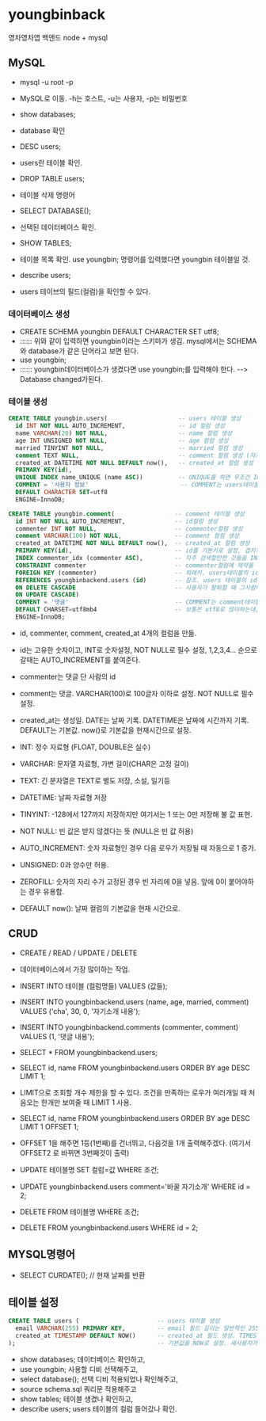 # youngbinback
영차영차앱 백앤드 node + mysql

## MySQL

- mysql -u root -p
- MySQL로 이동. -h는 호스트, -u는 사용자, -p는 비밀번호

- show databases;
- database 확인

- DESC users;
- users란 테이블 확인.

- DROP TABLE users;
- 테이블 삭제 명령어

- SELECT DATABASE();
- 선택된 데이터베이스 확인.

- SHOW TABLES;
- 테이블 목록 확인. use youngbin; 명령어를 입력했다면 youngbin 테이블일 것.

- describe users;
- users 테이브의 필드(컬럼)을 확인할 수 있다.

### 데이터베이스 생성

- CREATE SCHEMA youngbin DEFAULT CHARACTER SET utf8;
- :::::: 위와 같이 입력하면 youngbin이라는 스키마가 생김. mysql에서는 SCHEMA 와 database가 같은 단어라고 보면 된다.
- use youngbin;
- :::::: youngbin데이터베이스가 생겼다면 use youngbin;를 입력해야 한다.  --> Database changed가된다.

### 테이블 생성

```sql
CREATE TABLE youngbin.users(                    -- users 테이블 생성
  id INT NOT NULL AUTO_INCREMENT,               -- id 컬럼 생성
  name VARCHAR(20) NOT NULL,                    -- name 컬럼 생성
  age INT UNSIGNED NOT NULL,                    -- age 컬럼 생성
  married TINYINT NOT NULL,                     -- married 컬럼 생성
  comment TEXT NULL,                            -- comment 컬럼 생성 (자기소개. comment table의 comment와 다름.)
  created_at DATETIME NOT NULL DEFAULT now(),   -- created_at 컬럼 생성
  PRIMARY KEY(id),  
  UNIQUE INDEX name_UNIQUE (name ASC))          -- UNIQUE를 하면 무조건 INDEX를 붙일 수 밖에없음. UNIQUE는 검색을 자주하기 때문.
  COMMENT = '사용자 정보'                          -- COMMENT는 users테이블에 대한 설명.
  DEFAULT CHARACTER SET=utf8
  ENGINE=InnoDB;
```

```sql
CREATE TABLE youngbin.comment(                 -- comment 테이블 생성
  id INT NOT NULL AUTO_INCREMENT,              -- id컬럼 생성
  commenter INT NOT NULL,                      -- commenter컬럼 생성
  comment VARCHAR(100) NOT NULL,               -- comment 컬럼 생성
  created_at DATETIME NOT NULL DEFAULT now(),  -- created_at 컬럼 셍상
  PRIMARY KEY(id),                             -- id를 기본키로 설정, 겹치지않는값으로 설정.
  INDEX commenter_idx (commenter ASC),         -- 자주 검색할만한 것들을 INDEX 해주면, 검색성능이 향상. commenter 컬럼을 오름차순으로 인덱싱 하겠다는 뜻
  CONSTRAINT commenter                         -- commenter컬럼에 제약을 두겠다. 
  FOREIGN KEY (commenter)                      -- 외래키. users테이블의 id로 commenter를 제약을 두는 것. users테이블의 id에서만 commenter가 나올 수 있도록함.
  REFERENCES youngbinbackend.users (id)        -- 참조. users 테이블의 id 참조.
  ON DELETE CASCADE                            -- 사용자가 탈퇴할 때 그사람이 단 댓글까지 같이 지울것인가? CASCADE는 같이 지운다는 뜻.
  ON UPDATE CASCADE)
  COMMENT = '댓글'                              -- COMMENT는 comment테이블에 대한 설명.
  DEFAULT CHARSET=utf8mb4                      -- 보통은 utf8로 많이하는데, mb4를 붙이면 이모티콘까지 같이 넣을 수 있도록 함.
  ENGINE=InnoDB;
```

- id, commenter, comment, created_at 4개의 컬럼을 만듦.
- id는 고유한 숫자이고, INT로 숫자설정, NOT NULL로 필수 설정, 1,2,3,4... 순으로 갈때는 AUTO_INCREMENT를 붙여준다.
- commenter는 댓글 단 사람의 id
- comment는 댓글. VARCHAR(100)로 100글자 이하로 설정. NOT NULL로 필수 설정.
- created_at는 생성일. DATE는 날짜 기록. DATETIME은 날짜에 시간까지 기록. DEFAULT는 기본값. now()로 기본값을 현재시간으로 설정.

- INT: 정수 자료형 (FLOAT, DOUBLE은 실수)
- VARCHAR: 문자열 자료형, 가변 길이(CHAR은 고정 길이)
- TEXT: 긴 문자열은 TEXT로 별도 저장, 소설, 일기등
- DATETIME: 날짜 자료형 저장
- TINYINT: -128에서 127까지 저장하지만 여기서는 1 또는 0만 저장해 불 값 표현.

- NOT NULL: 빈 값은 받지 않겠다는 뜻 (NULL은 빈 값 허용)
- AUTO_INCREMENT: 숫자 자료형인 경우 다음 로우가 저장될 때 자동으로 1 증가.
- UNSIGNED: 0과 양수만 허용.
- ZEROFILL: 숫자의 자리 수가 고정된 경우 빈 자리에 0을 넣음. 앞에 0이 붙어야하는 경우 유용함.
- DEFAULT now(): 날짜 컬럼의 기본값을 현재 시간으로.

## CRUD

- CREATE / READ / UPDATE / DELETE
- 데이터베이스에서 가장 많이하는 작업.

- INSERT INTO 테이블 (컬럼명들) VALUES (값들);
- INSERT INTO youngbinbackend.users (name, age, married, comment) VALUES ('cha', 30, 0, '자기소개 내용');
- INSERT INTO youngbinbackend.comments (commenter, comment) VALUES (1, '댓글 내용');

- SELECT * FROM youngbinbackend.users;

- SELECT id, name FROM youngbinbackend.users ORDER BY age DESC LIMIT 1;
- LIMIT으로 조회할 개수 제한을 할 수 있다. 조건을 만족하는 로우가 여러개일 때 처음오는 한개만 보여줄 때 LIMIT 1 사용.

- SELECT id, name FROM youngbinbackend.users ORDER BY age DESC LIMIT 1 OFFSET 1;
- OFFSET 1을 해주면 1등(1번째)를 건너뛰고, 다음것을 1개 출력해주겠다. (여기서 OFFSET2 로 바뀌면 3번째것이 출력)

- UPDATE 테이블명 SET 컬럼=값 WHERE 조건;
- UPDATE youngbinbackend.users comment='바꿀 자기소개' WHERE id = 2;

- DELETE FROM 테이블명 WHERE 조건;
- DELETE FROM youngbinbackend.users WHERE id = 2;

## MYSQL명령어

- SELECT CURDATE();  // 현재 날짜를 반환

## 테이블 설정

```sql
CREATE TABLE users (                      -- users 테이블 생성
  email VARCHAR(255) PRIMARY KEY,         -- email 필드 길이는 일반적인 255로 설정. (이메일 길이는 통상적으로 255) 기본키 설정. (같은 이메일로 두번 가입을 방지하기 위해)
  created_at TIMESTAMP DEFAULT NOW()      -- created_at 필드 생성. TIMESTAMP가 datetime보다 크기가 더 작고, 공간과 메모리를 덜먹고 잘 표시된다. (표현가능시간 : 1970 ~2038),
);                                        -- 기본값을 NOW로 설정. 새사용자가 가입하면 자동적으로 현재 시간이 적용된다.
```

- show databases; 데이터베이스 확인하고,
- use youngbin; 사용할 디비 선택해주고,
- select database(); 선택 디비 적용되었나 확인해주고,
- source schema.sql   쿼리문 적용해주고
- show tables;  테이블 생겼나 확인하고,
- describe users;  users 테이블의 컬럼 들어갔나 확인.
